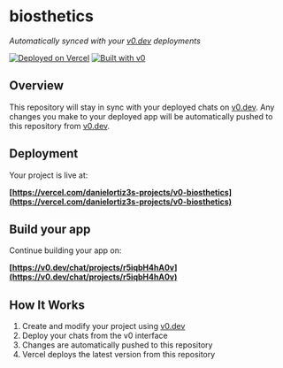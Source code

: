 # biosthetics

*Automatically synced with your [v0.dev](https://v0.dev) deployments*

[![Deployed on Vercel](https://img.shields.io/badge/Deployed%20on-Vercel-black?style=for-the-badge&logo=vercel)](https://vercel.com/danielortiz3s-projects/v0-biosthetics)
[![Built with v0](https://img.shields.io/badge/Built%20with-v0.dev-black?style=for-the-badge)](https://v0.dev/chat/projects/r5iqbH4hA0v)

## Overview

This repository will stay in sync with your deployed chats on [v0.dev](https://v0.dev).
Any changes you make to your deployed app will be automatically pushed to this repository from [v0.dev](https://v0.dev).

## Deployment

Your project is live at:

**[https://vercel.com/danielortiz3s-projects/v0-biosthetics](https://vercel.com/danielortiz3s-projects/v0-biosthetics)**

## Build your app

Continue building your app on:

**[https://v0.dev/chat/projects/r5iqbH4hA0v](https://v0.dev/chat/projects/r5iqbH4hA0v)**

## How It Works

1. Create and modify your project using [v0.dev](https://v0.dev)
2. Deploy your chats from the v0 interface
3. Changes are automatically pushed to this repository
4. Vercel deploys the latest version from this repository
